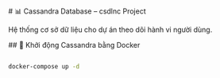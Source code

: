 \# 📊 Cassandra Database – csdlnc Project



Hệ thống cơ sở dữ liệu cho dự án theo dõi hành vi người dùng.



\## 🚀 Khởi động Cassandra bằng Docker



```bash

docker-compose up -d



